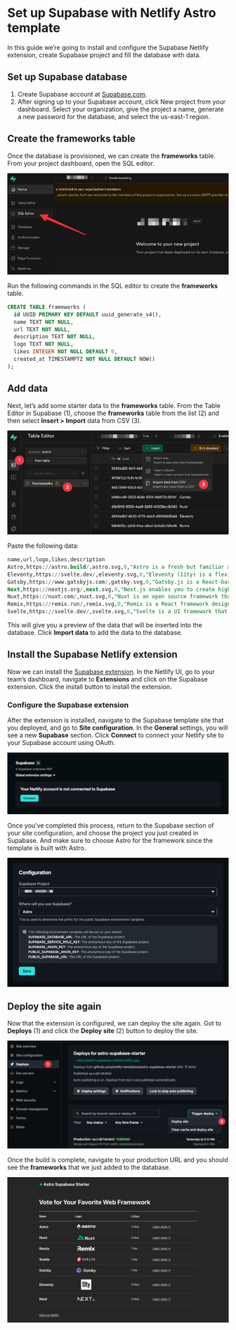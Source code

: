# Set up Supabase with Netlify Astro template

In this guide we’re going to install and configure the Supabase Netlify extension, create Supabase project and fill the database with data.

## Set up Supabase database

1. Create Supabase account at [Supabase.com](https://supabase.com).
2. After signing up to your Supabase account, click New project from your dashboard. Select your organization, give the project a name, generate a new password for the database, and select the us-east-1 region.

## Create the frameworks table

Once the database is provisioned, we can create the **frameworks** table. From your project dashboard, open the SQL editor.

![Create the frameworks table](/public/images/guides/supabase-netlify-sql-editor.png)

Run the following commands in the SQL editor to create the **frameworks** table.

```sql
CREATE TABLE frameworks (
  id UUID PRIMARY KEY DEFAULT uuid_generate_v4(),
  name TEXT NOT NULL,
  url TEXT NOT NULL,
  description TEXT NOT NULL,
  logo TEXT NOT NULL,
  likes INTEGER NOT NULL DEFAULT 0,
  created_at TIMESTAMPTZ NOT NULL DEFAULT NOW()
);
```

## Add data

Next, let’s add some starter data to the **frameworks** table. From the Table Editor in Supabase (1), choose the **frameworks** table from the list (2) and then select **Insert > Import** data from CSV (3).

![Create the frameworks table](/public/images/guides/supabase-netlify-import-csv.png)

Paste the following data:

```sql
name,url,logo,likes,description
Astro,https://astro.build/,astro.svg,0,"Astro is a fresh but familiar approach to building websites. Astro combines decades of proven performance best practices with the DX improvements of the component-oriented era."
Eleventy,https://svelte.dev/,eleventy.svg,0,"Eleventy (11ty) is a flexible, minimalist static site generator that builds fast, content-driven websites using multiple templating languages and a zero-client-JavaScript philosophy."
Gatsby,https://www.gatsbyjs.com/,gatsby.svg,0,"Gatsby.js is a React-based framework for building fast, SEO-friendly websites and applications with powerful data integration and static site generation capabilities."
Next,https://nextjs.org/,next.svg,0,"Next.js enables you to create high-quality web applications with the power of React components."
Nuxt,https://nuxt.com/,nuxt.svg,0,"Nuxt is an open source framework that makes web development intuitive and powerful. Create performant and production-grade full-stack web apps and websites with confidence."
Remix,https://remix.run/,remix.svg,0,"Remix is a React framework designed for server-side rendering (SSR). Is a full-stack web framework, allowing developers to build both backend and frontend within a single app."
Svelte,https://svelte.dev/,svelte.svg,0,"Svelte is a UI framework that uses a compiler to let you write breathtakingly concise components that do minimal work in the browser, using languages you already know — HTML, CSS and JavaScript."
```

This will give you a preview of the data that will be inserted into the database. Click **Import data** to add the data to the database.

## Install the Supabase Netlify extension

Now we can install the [Supabase extension](https://app.netlify.com/extensions/supabase). In the Netlify UI, go to your team’s dashboard, navigate to **Extensions** and click on the Supabase extension. Click the install button to install the extension.

### Configure the Supabase extension

After the extension is installed, navigate to the Supabase template site that you deployed, and go to **Site configuration**. In the **General** settings, you will see a new **Supabase** section. Click **Connect** to connect your Netlify site to your Supabase account using OAuth.

![Configure the Supabase extension](/public/images/guides/supabase-netlify-connect-oauth.png)

Once you’ve completed this process, return to the Supabase section of your site configuration, and choose the project you just created in Supabase. And make sure to choose Astro for the framework since the template is built with Astro.

![Supabase Netlify extension configuration](/public/images/guides/supabase-netlify-extension-configuration.png)

## Deploy the site again

Now that the extension is configured, we can deploy the site again. Got to **Deploys** (1) and click the **Deploy site** (2) button to deploy the site. 

![Supabase Netlify extension configuration](/public/images/guides/deploy-button.png)

Once the build is complete, navigate to your production URL and you should see the **frameworks** that we just added to the database.

![Template with data](/public/images/guides/web-frameworks.png)